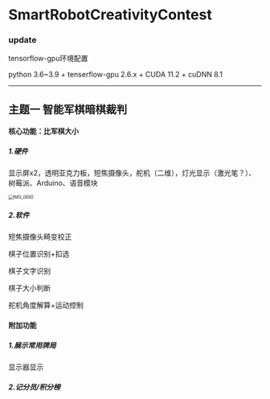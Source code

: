 # SmartRobotCreativityContest
### update

tensorflow-gpu环境配置

python 3.6~3.9 + tenserflow-gpu 2.6.x + CUDA 11.2 + cuDNN 8.1



-------------------------------------------------------

## 主题一 智能军棋暗棋裁判

#### 核心功能：比军棋大小

##### 1.硬件

显示屏x2，透明亚克力板，短焦摄像头，舵机（二维），灯光显示（激光笔？）、树莓派、Arduino、语音模块

<img src="D:\浙江大学\科研竞赛\SmartRobotCreativityContest\SmartRobotCreativityContest\IMG_0692.PNG" alt="IMG_0692" style="zoom:60%;" />



##### 2.软件

短焦摄像头畸变校正

棋子位置识别+扣选

棋子文字识别

棋子大小判断

舵机角度解算+运动控制



#### 附加功能

##### 1.展示常用牌局

显示器显示



##### 2.记分员/积分榜





